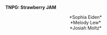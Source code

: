 **TNPG: Strawberry JAM**
<center>*Sophia Eiden* </center>
<center>*Melody Lew* </center>
<center>*Josiah Moltz* </center>
